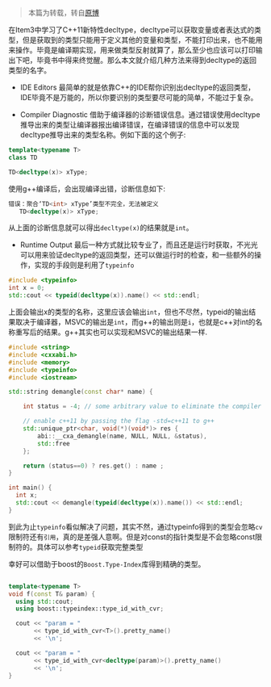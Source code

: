 > 本篇为转载，转自[原博](http://blog.csdn.net/zhangyifei216/article/details/52661385)

在Item3中学习了C++11新特性decltype，decltype可以获取变量或者表达式的类型，但是获取到的类型只能用于定义其他的变量和类型，不能打印出来，也不能用来操作。毕竟是编译期实现，用来做类型反射就算了，那么至少也应该可以打印输出下吧，毕竟书中得来终觉醒。那么本文就介绍几种方法来得到decltype的返回类型的名字。

* IDE Editors 
最简单的就是依靠C++的IDE帮你识别出decltype的返回类型，IDE毕竟不是万能的，所以你要识别的类型要尽可能的简单，不能过于复杂。

* Compiler Diagnostic 
借助于编译器的诊断错误信息。通过错误使用decltype推导出来的类型让编译器报出编译错误，在编译错误的信息中可以发现decltype推导出来的类型名称。例如下面的这个例子:
```cpp
template<typename T>
class TD

TD<decltype(x)> xType;
```
使用g++编译后，会出现编译出错，诊断信息如下:
```cpp
错误：聚合‘TD<int> xType’类型不完全，无法被定义
   TD<decltype(x)> xType;
```
从上面的诊断信息就可以得出`decltype(x)`的结果就是`int`。
* Runtime Output 
最后一种方式就比较专业了，而且还是运行时获取，不光光可以用来验证decltype的返回类型，还可以做运行时的检查，和一些额外的操作，实现的手段则是利用了`typeinfo`
```cpp
#include <typeinfo>
int x = 0;
std::cout << typeid(decltype(x)).name() << std::endl;
```
上面会输出x的类型的名称，这里应该会输出`int`，但也不尽然，typeid的输出结果取决于编译器，MSVC的输出是`int`，而g++的输出则是`i`，也就是c++对int的名称重写后的结果。g++其实也可以实现和MSVC的输出结果一样.
```cpp
#include <string>
#include <cxxabi.h>
#include <memory>
#include <typeinfo>
#include <iostream>

std::string demangle(const char* name) {

    int status = -4; // some arbitrary value to eliminate the compiler warning

    // enable c++11 by passing the flag -std=c++11 to g++
    std::unique_ptr<char, void(*)(void*)> res {
        abi::__cxa_demangle(name, NULL, NULL, &status),
        std::free
    };

    return (status==0) ? res.get() : name ;
}

int main() {
  int x;
  std::cout << demangle(typeid(decltype(x)).name()) << std::endl;
}
```
到此为止`typeinfo`看似解决了问题，其实不然，通过typeinfo得到的类型会忽略`cv`限制符还有`引用`，真的是差强人意啊。但是对const的指针类型是不会忽略const限制符的。具体可以参考`typeid`获取完整类型

幸好可以借助于boost的`Boost.Type-Index`库得到精确的类型。
```cpp

template<typename T>
void f(const T& param) {
  using std::cout;
  using boost::typeindex::type_id_with_cvr;

  cout << "param = "
       << type_id_with_cvr<T>().pretty_name()
       << '\n';

  cout << "param = "
       << type_id_with_cvr<decltype(param)>().pretty_name()
       << '\n';
}
```
